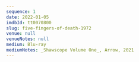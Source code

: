 ```yaml
---
sequence: 1
date: 2022-01-05
imdbId: tt0070800
slug: five-fingers-of-death-1972
venue: null
venueNotes: null
medium: Blu-ray
mediumNotes: _Shawscope Volume One_, Arrow, 2021
---
```


